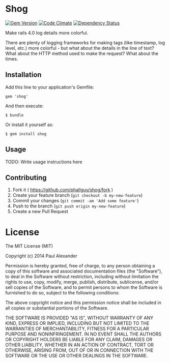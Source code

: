 # Shog

[![Gem Version](https://badge.fury.io/rb/shog.svg)](http://badge.fury.io/rb/shog)
[![Code Climate](https://codeclimate.com/github/phallguy/shog.png)](https://codeclimate.com/github/phallguy/shog)
[![Dependency Status](https://gemnasium.com/phallguy/shog.svg)](https://gemnasium.com/phallguy/shog)


Make rails 4.0 log details more colorful.

There are plenty of logging frameworks for making tags (like timestamp, log
level, etc.) more colorful - but what about the details in the line of text?
What about the HTTP method used to make the request? What about the times.

## Installation

Add this line to your application's Gemfile:

    gem 'shog'

And then execute:

    $ bundle

Or install it yourself as:

    $ gem install shog

## Usage

TODO: Write usage instructions here

## Contributing

1. Fork it ( https://github.com/phallguy/shog/fork )
2. Create your feature branch (`git checkout -b my-new-feature`)
3. Commit your changes (`git commit -am 'Add some feature'`)
4. Push to the branch (`git push origin my-new-feature`)
5. Create a new Pull Request


# License

The MIT License (MIT)

Copyright (c) 2014 Paul Alexander

Permission is hereby granted, free of charge, to any person obtaining a copy
of this software and associated documentation files (the "Software"), to deal
in the Software without restriction, including without limitation the rights
to use, copy, modify, merge, publish, distribute, sublicense, and/or sell
copies of the Software, and to permit persons to whom the Software is
furnished to do so, subject to the following conditions:

The above copyright notice and this permission notice shall be included in all
copies or substantial portions of the Software.

THE SOFTWARE IS PROVIDED "AS IS", WITHOUT WARRANTY OF ANY KIND, EXPRESS OR
IMPLIED, INCLUDING BUT NOT LIMITED TO THE WARRANTIES OF MERCHANTABILITY,
FITNESS FOR A PARTICULAR PURPOSE AND NONINFRINGEMENT. IN NO EVENT SHALL THE
AUTHORS OR COPYRIGHT HOLDERS BE LIABLE FOR ANY CLAIM, DAMAGES OR OTHER
LIABILITY, WHETHER IN AN ACTION OF CONTRACT, TORT OR OTHERWISE, ARISING FROM,
OUT OF OR IN CONNECTION WITH THE SOFTWARE OR THE USE OR OTHER DEALINGS IN THE
SOFTWARE.